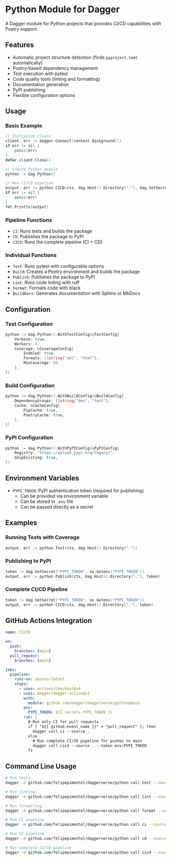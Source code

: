 # Python Module for Dagger

A Dagger module for Python projects that provides CI/CD capabilities with Poetry support.

## Features

- Automatic project structure detection (finds `pyproject.toml` automatically)
- Poetry-based dependency management
- Test execution with pytest
- Code quality tools (linting and formatting)
- Documentation generation
- PyPI publishing
- Flexible configuration options

## Usage

### Basic Example

```go
// Initialize client
client, err := dagger.Connect(context.Background())
if err != nil {
    panic(err)
}
defer client.Close()

// Create Python module
python := dag.Python()

// Run CI/CD pipeline
output, err := python.CICD(ctx, dag.Host().Directory("."), dag.SetSecret("PYPI_TOKEN", os.Getenv("PYPI_TOKEN")))
if err != nil {
    panic(err)
}
fmt.Println(output)
```

### Pipeline Functions

- `CI`: Runs tests and builds the package
- `CD`: Publishes the package to PyPI
- `CICD`: Runs the complete pipeline (CI + CD)

### Individual Functions

- `Test`: Runs pytest with configurable options
- `Build`: Creates a Poetry environment and builds the package
- `Publish`: Publishes the package to PyPI
- `Lint`: Runs code linting with ruff
- `Format`: Formats code with black
- `BuildDocs`: Generates documentation with Sphinx or MkDocs

## Configuration

### Test Configuration

```go
python := dag.Python().WithTestConfig(&TestConfig{
    Verbose: true,
    Workers: 4,
    Coverage: &CoverageConfig{
        Enabled: true,
        Formats: []string{"xml", "html"},
        MinCoverage: 80,
    },
})
```

### Build Configuration

```go
python := dag.Python().WithBuildConfig(&BuildConfig{
    DependencyGroups: []string{"dev", "test"},
    Cache: &CacheConfig{
        PipCache: true,
        PoetryCache: true,
    },
})
```

### PyPI Configuration

```go
python := dag.Python().WithPyPIConfig(&PyPIConfig{
    Registry: "https://upload.pypi.org/legacy/",
    SkipExisting: true,
})
```

## Environment Variables

- `PYPI_TOKEN`: PyPI authentication token (required for publishing)
  - Can be provided via environment variable
  - Can be stored in `.env` file
  - Can be passed directly as a secret

## Examples

### Running Tests with Coverage

```go
output, err := python.Test(ctx, dag.Host().Directory("."))
```

### Publishing to PyPI

```go
token := dag.SetSecret("PYPI_TOKEN", os.Getenv("PYPI_TOKEN"))
output, err := python.Publish(ctx, dag.Host().Directory("."), token)
```

### Complete CI/CD Pipeline

```go
token := dag.SetSecret("PYPI_TOKEN", os.Getenv("PYPI_TOKEN"))
output, err := python.CICD(ctx, dag.Host().Directory("."), token)
```

## GitHub Actions Integration

```yaml
name: CI/CD

on:
  push:
    branches: [main]
  pull_request:
    branches: [main]

jobs:
  pipeline:
    runs-on: ubuntu-latest
    steps:
      - uses: actions/checkout@v4
      - uses: dagger/dagger-action@v1
        with:
          module: github.com/dagger/daggerverse/python@main
        env:
          PYPI_TOKEN: ${{ secrets.PYPI_TOKEN }}
        run: |
          # Run only CI for pull requests
          if [ "${{ github.event_name }}" = "pull_request" ]; then
            dagger call ci --source .
          else
            # Run complete CI/CD pipeline for pushes to main
            dagger call cicd --source . --token env:PYPI_TOKEN
          fi
```

## Command Line Usage

```bash
# Run tests
dagger -m github.com/felipepimentel/daggerverse/python call test --source .

# Run linting
dagger -m github.com/felipepimentel/daggerverse/python call lint --source .

# Run formatting
dagger -m github.com/felipepimentel/daggerverse/python call format --source .

# Run CI pipeline
dagger -m github.com/felipepimentel/daggerverse/python call ci --source .

# Run CD pipeline
dagger -m github.com/felipepimentel/daggerverse/python call cd --source . --token env:PYPI_TOKEN

# Run complete CI/CD pipeline
dagger -m github.com/felipepimentel/daggerverse/python call cicd --source . --token env:PYPI_TOKEN
```
